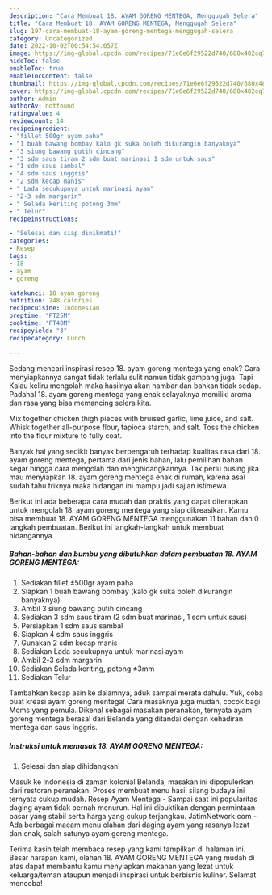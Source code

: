 ```yaml
---
description: "Cara Membuat 18. AYAM GORENG MENTEGA, Menggugah Selera"
title: "Cara Membuat 18. AYAM GORENG MENTEGA, Menggugah Selera"
slug: 197-cara-membuat-18-ayam-goreng-mentega-menggugah-selera
category: Uncategorized
date: 2022-10-02T00:54:54.057Z
image: https://img-global.cpcdn.com/recipes/71e6e6f29522d740/680x482cq70/18-ayam-goreng-mentega-foto-resep-utama.jpg
hideToc: false
enableToc: true
enableTocContent: false
thumbnail: https://img-global.cpcdn.com/recipes/71e6e6f29522d740/680x482cq70/18-ayam-goreng-mentega-foto-resep-utama.jpg
cover: https://img-global.cpcdn.com/recipes/71e6e6f29522d740/680x482cq70/18-ayam-goreng-mentega-foto-resep-utama.jpg
author: Admin
authorAv: notfound
ratingvalue: 4
reviewcount: 14
recipeingredient:
- "fillet 500gr ayam paha"
- "1 buah bawang bombay kalo gk suka boleh dikurangin banyaknya"
- "3 siung bawang putih cincang"
- "3 sdm saus tiram 2 sdm buat marinasi 1 sdm untuk saus"
- "1 sdm saus sambal"
- "4 sdm saus inggris"
- "2 sdm kecap manis"
- " Lada secukupnya untuk marinasi ayam"
- "2-3 sdm margarin"
- " Selada keriting potong 3mm"
- " Telur"
recipeinstructions:

- "Selesai dan siap dinikmati!"
categories:
- Resep
tags:
- 18
- ayam
- goreng

katakunci: 18 ayam goreng 
nutrition: 248 calories
recipecuisine: Indonesian
preptime: "PT25M"
cooktime: "PT40M"
recipeyield: "3"
recipecategory: Lunch

---
```



Sedang mencari inspirasi resep 18. ayam goreng mentega yang enak? Cara menyiapkannya sangat tidak terlalu sulit namun tidak gampang juga. Tapi Kalau keliru mengolah maka hasilnya akan hambar dan bahkan tidak sedap. Padahal 18. ayam goreng mentega yang enak selayaknya memiliki aroma dan rasa yang bisa memancing selera kita.


Mix together chicken thigh pieces with bruised garlic, lime juice, and salt. Whisk together all-purpose flour, tapioca starch, and salt. Toss the chicken into the flour mixture to fully coat.

Banyak hal yang sedikit banyak berpengaruh terhadap kualitas rasa dari 18. ayam goreng mentega, pertama dari jenis bahan, lalu pemilihan bahan segar hingga cara mengolah dan menghidangkannya. Tak perlu pusing jika mau menyiapkan 18. ayam goreng mentega enak di rumah, karena asal sudah tahu triknya maka hidangan ini mampu jadi sajian istimewa.


Berikut ini ada beberapa cara mudah dan praktis yang dapat diterapkan untuk mengolah 18. ayam goreng mentega yang siap dikreasikan. Kamu bisa membuat 18. AYAM GORENG MENTEGA menggunakan 11 bahan dan 0 langkah pembuatan. Berikut ini langkah-langkah untuk membuat hidangannya.

<!--inarticleads1-->

##### Bahan-bahan dan bumbu yang dibutuhkan dalam pembuatan 18. AYAM GORENG MENTEGA:

1. Sediakan fillet ±500gr ayam paha
1. Siapkan 1 buah bawang bombay (kalo gk suka boleh dikurangin banyaknya)
1. Ambil 3 siung bawang putih cincang
1. Sediakan 3 sdm saus tiram (2 sdm buat marinasi, 1 sdm untuk saus)
1. Persiapkan 1 sdm saus sambal
1. Siapkan 4 sdm saus inggris
1. Gunakan 2 sdm kecap manis
1. Sediakan  Lada secukupnya untuk marinasi ayam
1. Ambil 2-3 sdm margarin
1. Sediakan  Selada keriting, potong ±3mm
1. Sediakan  Telur


Tambahkan kecap asin ke dalamnya, aduk sampai merata dahulu. Yuk, coba buat kreasi ayam goreng mentega! Cara masaknya juga mudah, cocok bagi Moms yang pemula. Dikenal sebagai masakan peranakan, ternyata ayam goreng mentega berasal dari Belanda yang ditandai dengan kehadiran mentega dan saus Inggris. 

<!--inarticleads2-->

##### Instruksi untuk memasak 18. AYAM GORENG MENTEGA:


1. Selesai dan siap dihidangkan!

Masuk ke Indonesia di zaman kolonial Belanda, masakan ini dipopulerkan dari restoran peranakan. Proses membuat menu hasil silang budaya ini ternyata cukup mudah. Resep Ayam Mentega - Sampai saat ini popularitas daging ayam tidak pernah menurun. Hal ini dibuktikan dengan permintaan pasar yang stabil serta harga yang cukup terjangkau. JatimNetwork.com - Ada berbagai macam menu olahan dari daging ayam yang rasanya lezat dan enak, salah satunya ayam goreng mentega. 

Terima kasih telah membaca resep yang kami tampilkan di halaman ini. Besar harapan kami, olahan 18. AYAM GORENG MENTEGA yang mudah di atas dapat membantu kamu menyiapkan makanan yang lezat untuk keluarga/teman ataupun menjadi inspirasi untuk berbisnis kuliner. Selamat mencoba!
